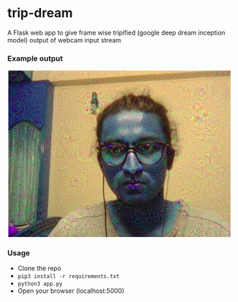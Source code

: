 # trip-dream
A Flask web app to give frame wise tripified (google deep dream inception model) output of webcam input stream

### Example output

![your_image](https://github.com/raajtilaksarma/trip-dream/blob/master/trip-dream.png)

### Usage

- Clone the repo
- `pip3 install -r requirements.txt`
- `python3 app.py`
- Open your browser (localhost:5000)

